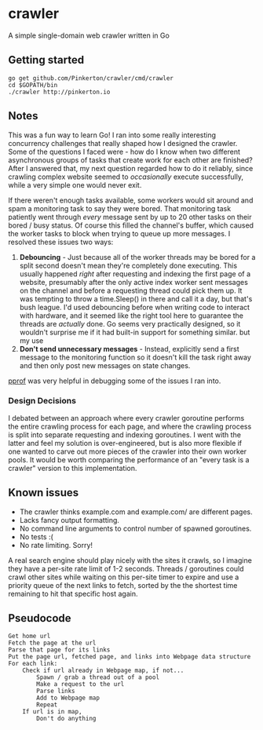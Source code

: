 # crawler


A simple single-domain web crawler written in Go

## Getting started

````
go get github.com/Pinkerton/crawler/cmd/crawler
cd $GOPATH/bin
./crawler http://pinkerton.io
````


## Notes

This was a fun way to learn Go! I ran into some really interesting concurrency challenges 
that really shaped how I designed the crawler. Some of the questions I faced were - how do I know when two different 
asynchronous groups of tasks that create work for each other are finished? After I answered that, my next question
regarded how to do it reliably, since crawling complex website seemed to *occasionally* execute successfully, while a very
simple one would never exit. 

If there weren't enough tasks available, some workers would sit around and spam a monitoring task to say they were bored. 
That monitoring task patiently went through *every* message sent by up to 20 other tasks on their bored / busy status. 
Of course this filled the channel's buffer, which caused the worker tasks to block when trying to queue up more messages. I resolved these issues two ways:

1. **Debouncing** - Just because all of the worker threads may be bored for a split second doesn't mean they're completely done executing. This usually happened *right* after requesting and indexing the first page of a website, presumably after the only active index worker sent messages on the channel and before a requesting thread could pick them up. It was tempting to throw a time.Sleep()
 in there and call it a day, but that's bush league. I'd used debouncing before when writing code to interact with hardware, and it seemed like the right tool here to guarantee the threads are *actually* done. Go seems very practically designed, so it wouldn't surprise me if it had built-in support for something similar.
 but my use
2. **Don't send unnecessary messages** - Instead, explicitly send a first message to the monitoring function so it doesn't kill the
task right away and then only post new messages on state changes.

[pprof](https://golang.org/pkg/net/http/pprof/) was very helpful in debugging some of the issues I ran into.

### Design Decisions

I debated between an approach where every crawler goroutine performs the entire crawling process for each page,
and where the crawling process is split into separate requesting and indexing goroutines. I went with the latter and feel my solution
is over-engineered, but is also more flexible if one wanted to carve out more pieces of the crawler into their own worker pools.
It would be worth comparing the performance of an "every task is a crawler" version to this implementation.

## Known issues

 * The crawler thinks example.com and example.com/ are different pages.
 * Lacks fancy output formatting.
 * No command line arguments to control number of spawned goroutines.
 * No tests :(
 * No rate limiting. Sorry!

A real search engine should play nicely with the sites it crawls, so I imagine they have a per-site rate limit of 
1-2 seconds. Threads / goroutines could crawl other sites while waiting on this per-site timer to expire and use a 
priority queue of the next links to fetch, sorted by the the shortest time remaining to hit that specific host again.

## Pseudocode

````
Get home url
Fetch the page at the url
Parse that page for its links
Put the page url, fetched page, and links into Webpage data structure
For each link:
    Check if url already in Webpage map, if not...
        Spawn / grab a thread out of a pool
        Make a request to the url
        Parse links
        Add to Webpage map
        Repeat
    If url is in map,
        Don't do anything
````
